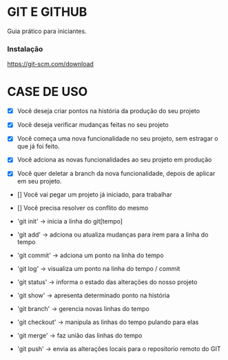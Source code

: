 # GIT E GITHUB

Guia prático para iniciantes.

### Instalação

https://git-scm.com/download

# CASE DE USO

- [x] Você deseja criar pontos na história da produção do seu projeto
- [x] Você deseja  verificar mudanças feitas no seu projeto

- [x] Você começa uma nova funcionalidade no seu projeto, sem estragar o que já foi feito.
- [x] Você adciona as novas funcionalidades ao seu projeto em produção
- [x] Você quer deletar a branch da nova funcionalidade, depois de aplicar em seu projeto.

- [] Você vai pegar um projeto já iniciado, para trabalhar
- [] Você precisa resolver os conflito do mesmo


- 'git init'    -> inicia a linha do git[tempo]
- 'git add'     -> adciona ou atualiza mudanças para irem para a linha do tempo
- 'git commit'  -> adciona um ponto na linha do tempo
- 'git log'     -> visualiza um ponto na linha do tempo / commit
- 'git status'  -> informa o estado das alterações do nosso projeto
- 'git show'    -> apresenta determinado ponto na história
- 'git branch'    -> gerencia novas linhas do tempo
- 'git checkout'  -> manipula as linhas do tempo pulando para elas
- 'git merge'     -> faz união das linhas do tempo
- 'git push'      -> envia as alterações locais para o repositorio remoto do GIT
